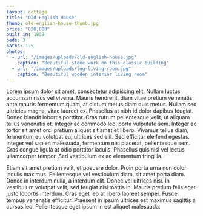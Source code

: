 ```yaml
---
layout: cottage
title: "Old English House"
thumb: old-english-house-thumb.jpg
price: "820,000"
built_in: 1839
beds: 3
baths: 1.5
photos:
  - url: "/images/uploads/old-english-house.jpg"
    caption: "Beautiful stone work on this classic building"
  - url: "/images/uploads/log-living-room.jpg"
    caption: "Beautiful wooden interior living room"
---
```


Lorem ipsum dolor sit amet, consectetur adipiscing elit. Nullam luctus accumsan risus vel viverra. Mauris hendrerit, diam vitae pretium venenatis, ante mauris fermentum quam, at dictum metus diam quis metus. Nullam sed ultricies magna, vitae laoreet ex. Phasellus at nibh id dolor dapibus feugiat. Donec blandit lobortis porttitor. Cras rutrum pellentesque velit, ut aliquam tellus venenatis et. Integer ac commodo leo, porta vulputate sem. Integer ac tortor sit amet orci pretium aliquet sit amet et libero. Vivamus tellus diam, fermentum eu volutpat eu, ultrices sed elit. Sed efficitur eleifend egestas. Integer vel sapien malesuada, fermentum nisl placerat, pellentesque sem. Cras congue ligula at odio porttitor iaculis. Phasellus quis nisl vel lectus ullamcorper tempor. Sed vestibulum ex ac elementum fringilla.

Etiam sit amet pretium velit, et posuere dolor. Proin porta urna non dolor iaculis maximus. Pellentesque vel vestibulum diam, sit amet porta diam. Donec in interdum nulla, a interdum elit. Donec vel ultrices nisi. In vestibulum volutpat velit, sed feugiat nisi mattis in. Mauris pretium felis eget justo lobortis interdum. Cras eget leo at libero laoreet semper. Fusce tempus venenatis efficitur. Praesent in ipsum ultrices est maximus sagittis a cursus leo. Pellentesque eget ipsum in est aliquet malesuada.

